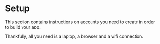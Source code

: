 # Setup

This section contains instructions on accounts you need to create in order to build your app. 

Thankfully, all you need is a laptop, a browser and a wifi connection.

